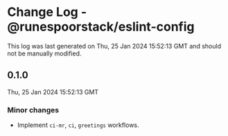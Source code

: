 # Change Log - @runespoorstack/eslint-config

This log was last generated on Thu, 25 Jan 2024 15:52:13 GMT and should not be manually modified.

## 0.1.0
Thu, 25 Jan 2024 15:52:13 GMT

### Minor changes

- Implement `ci-mr`, `ci`, `greetings` workflows.

